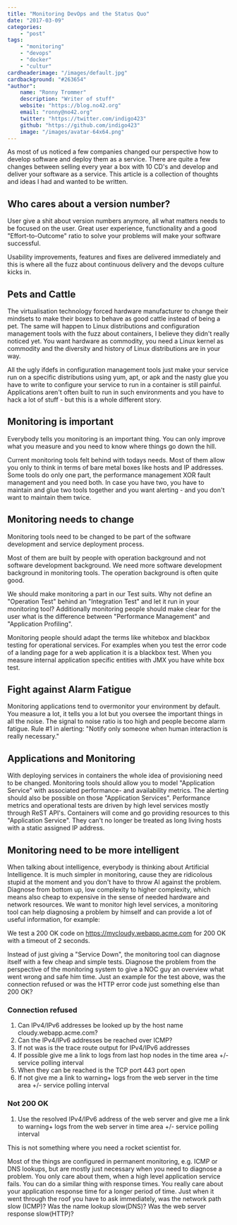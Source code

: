 ```yaml
---
title: "Monitoring DevOps and the Status Quo"
date: "2017-03-09"
categories:
    - "post"
tags:
    - "monitoring"
    - "devops"
    - "docker"
    - "cultur"
cardheaderimage: "/images/default.jpg"
cardbackground: "#263654"
"author":
    name: "Ronny Trommer"
    description: "Writer of stuff"
    website: "https://blog.no42.org"
    email: "ronny@no42.org"
    twitter: "https://twitter.com/indigo423"
    github: "https://github.com/indigo423"
    image: "/images/avatar-64x64.png"
---
```


As most of us noticed a few companies changed our perspective how to develop software and deploy them as a service.
There are quite a few changes between selling every year a box with 10 CD's and develop and deliver your software as a service.
This article is a collection of thoughts and ideas I had and wanted to be written.

## Who cares about a version number?

User give a shit about version numbers anymore, all what matters needs to be focused on the user.
Great user experience, functionality and a good "Effort-to-Outcome" ratio to solve your problems will make your software successful.

Usability improvements, features and fixes are delivered immediately and this is where all the fuzz about continuous delivery and the devops culture kicks in.

## Pets and Cattle

The virtualisation technology forced hardware manufacturer to change their mindsets to make their boxes to behave as good cattle instead of being a pet. The same will happen to Linux distributions and configuration management tools with the fuzz about containers, I believe they didn't really noticed yet.
You want hardware as commodity, you need a Linux kernel as commodity and the diversity and history of Linux distributions are in your way.

All the ugly ifdefs in configuration management tools just make your service run on a specific distributions using yum, apt, or apk and the nasty glue you have to write to configure your service to run in a container is still painful. Applications aren't often built to run in such environments and you have to hack a lot of stuff - but this is a whole different story.

## Monitoring is important

Everybody tells you monitoring is an important thing.
You can only improve what you measure and you need to know where things go down the hill.

Current monitoring tools felt behind with todays needs.
Most of them allow you only to think in terms of bare metal boxes like hosts and IP addresses. Some tools do only one part, the performance management XOR fault management and you need both. In case you have two, you have to maintain and glue two tools together and you want alerting - and you don't want to maintain them twice.

## Monitoring needs to change

Monitoring tools need to be changed to be part of the software development and service deployment process.

Most of them are built by people with operation background and not software development background. We need more software development background in monitoring tools. The operation background is often quite good. 

We should make monitoring a part in our Test suits. Why not define an "Operation Test" behind an "Integration Test" and let it run in your monitoring tool?
Additionally monitoring people should make clear for the user what is the difference between "Performance Management" and "Application Profiling".

Monitoring people should adapt the terms like whitebox and blackbox testing for operational services. For examples when you test the error code of a landing page for a web application it is a blackbox test. When you measure internal application specific entities with JMX you have white box test.

## Fight against Alarm Fatigue

Monitoring applications tend to overmonitor your environment by default. You measure a lot, it tells you a lot but you oversee the important things in all the noise. The signal to noise ratio is too high and people become alarm fatigue. Rule #1 in alerting: "Notify only someone when human interaction is really necessary."

## Applications and Monitoring

With deploying services in containers the whole idea of provisioning need to be changed.
Monitoring tools should allow you to model "Application Service" with associated performance- and availability metrics. The alerting should also be possible on those "Application Services". Performance metrics and operational tests are driven by high level services mostly through ReST API's. Containers will come and go providing resources to this "Application Service". They can't no longer be treated as long living hosts with a static assigned IP address.

## Monitoring need to be more intelligent

When talking about intelligence, everybody is thinking about Artificial Intelligence. It is much simpler in monitoring, cause they are ridicolous stupid at the moment and you don't have to throw AI against the problem.
Diagnose from bottom up, low complexity to higher complexity, which means also cheap to expensive in the sense of needed hardware and network resources.
We want to monitor high level services, a monitoring tool can help diagnosing a problem by himself and can provide a lot of useful information, for example:

We test a 200 OK code on https://mycloudy.webapp.acme.com for 200 OK with a timeout of 2 seconds.

Instead of just giving a "Service Down", the monitoring tool can diagnose itself with a few cheap and simple tests.
Diagnose the problem from the perspective of the monitoring system to give a NOC guy an overview what went wrong and safe him time.
Just an example for the test above, was the connection refused or was the HTTP error code just something else than 200 OK?

### Connection refused

1. Can IPv4/IPv6 addresses be looked up by the host name cloudy.webapp.acme.com?
2. Can the IPv4/IPv6 addresses be reached over ICMP?
3. If not was is the trace route output for IPv4/IPv6 addresses
4. If possible give me a link to logs from last hop nodes in the time area +/- service polling interval
5. When they can be reached is the TCP port 443 port open
6. If not give me a link to warning+ logs from the web server in the time area +/- service polling interval

### Not 200 OK

1. Use the resolved IPv4/IPv6 address of the web server and give me  a link to warning+ logs from the web server in time area +/- service polling interval

This is not something where you need a rocket scientist for.

Most of the things are configured in permanent monitoring, e.g. ICMP or DNS lookups, but are mostly just necessary when you need to diagnose a problem. You only care about them, when a high level application service fails. You can do a similar thing with response times. You really care about your application response time for a longer period of time. Just when it went through the roof you have to ask immediately, was the network path slow (ICMP)? Was the name lookup slow(DNS)? Was the web server response slow(HTTP)?
